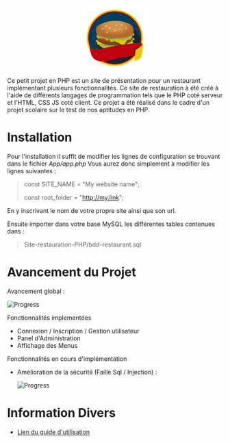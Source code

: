 <p align="center">
  <a href="http://mimso.net/github/demo/restaurant-php" target="_blank">
    <img src="https://raw.githubusercontent.com/Mimso/Site-restauration-PHP/master/resources/images/logo.png" height="150px" width="150px">
  </a>
</p>

Ce petit projet en PHP est un site de présentation pour un restaurant implémentant plusieurs fonctionnalités.
Ce site de restauration à été créé à l'aide de différents langages de programmation tels que le PHP coté serveur et l'HTML, CSS JS coté client.
Ce projet a été réalisé dans le cadre d'un projet scolaire sur le test de nos aptitudes en PHP.

# Installation

Pour l'installation il suffit de modifier les lignes de configuration se trouvant dans le fichier *App/app.php*
Vous aurez donc simplement à modifier les lignes suivantes : 

> const SITE_NAME = "My website name";
>
> const root_folder = "http://my.link";

En y inscrivant le nom de votre propre site ainsi que son url.

Ensuite importer dans votre base MySQL les différentes tables contenues dans : 

> Site-restauration-PHP/bdd-restaurant.sql

# Avancement du Projet

Avancement global  :  

   ![Progress](http://progressed.io/bar/85)
     
Fonctionnalités implementées

   - Connexion / Inscription / Gestion utilisateur
   - Panel d'Administration
   - Affichage des Menus

Fonctionnalités en cours d'implémentation

   - Amélioration de la sécurité (Faille Sql / Injection)  :  
   
       ![Progress](http://progressed.io/bar/20)

# Information Divers

- <a href="https://github.com/Mimso/Site-restauration-PHP/raw/master/resources/download/guide.pdf">Lien du guide d'utilisation</a>
